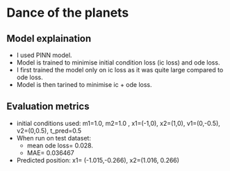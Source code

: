# Dance of the planets

## Model explaination
- I used PINN model.
- Model is trained to minimise initial condition loss (ic loss) and ode loss.
- I first trained the model only on ic loss as it was quite large compared to ode loss.
- Model is then tarined to minimise ic + ode loss.

## Evaluation metrics
- initial conditions used: m1=1.0, m2=1.0 , x1=(-1,0), x2=(1,0), v1=(0,-0.5), v2=(0,0.5), t_pred=0.5
- When run on test dataset:
    - mean ode loss= 0.028.
    - MAE= 0.036467
- Predicted position: x1= (-1.015,-0.266), x2=(1.016, 0.266)